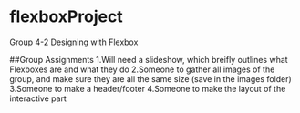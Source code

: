 # flexboxProject
Group 4-2 Designing with Flexbox

##Group Assignments 
1.Will need a slideshow, which breifly outlines what Flexboxes are and what they do 
2.Someone to gather all images of the group, and make sure they are all the same size (save in the images folder)
3.Someone to make a header/footer 
4.Someone to make the layout of the interactive part
